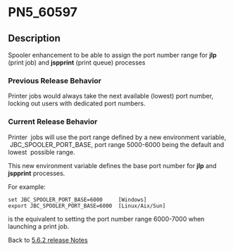 # PN5_60597

<PageHeader />

## Description

Spooler enhancement to be able to assign the port number range for **jlp** (print job) and **jspprint** (print queue) processes

### Previous Release Behavior

Printer jobs would always take the next available (lowest) port number, locking out users with dedicated port numbers.

### Current Release Behavior

Printer  jobs will use the port range defined by a new environment variable,  JBC\_SPOOLER\_PORT\_BASE, port range 5000-6000 being the default and lowest  possible range.

This new environment variable defines the base port number for **jlp** and **jspprint** processes.

For example:

```
set JBC_SPOOLER_PORT_BASE=6000     [Windows]
export JBC_SPOOLER_PORT_BASE=6000  [Linux/Aix/Sun]
```

is the equivalent to setting the port number range 6000-7000 when launching a print job.

Back to [5.6.2 release Notes](./../README.md)

  
<PageFooter />
